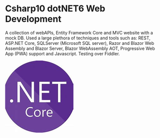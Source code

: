 # Csharp10 dotNET6 Web Development
A collection of webAPIs, Entity Framework Core and MVC website with a mock DB. Used a large plethora of techniques and tools such as: REST, ASP.NET Core, SQLServer (Microsoft SQL server), Razor and Blazor Web Assembly and Blazor Server, Blazor WebAssembly AOT, Progressive Web App (PWA) support and Javascript. Testing over Fiddler.

![dotnet](dotnet.png)
